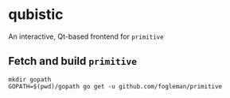 # qubistic

An interactive, Qt-based frontend for `primitive`

## Fetch and build `primitive`

```
mkdir gopath
GOPATH=$(pwd)/gopath go get -u github.com/fogleman/primitive
```